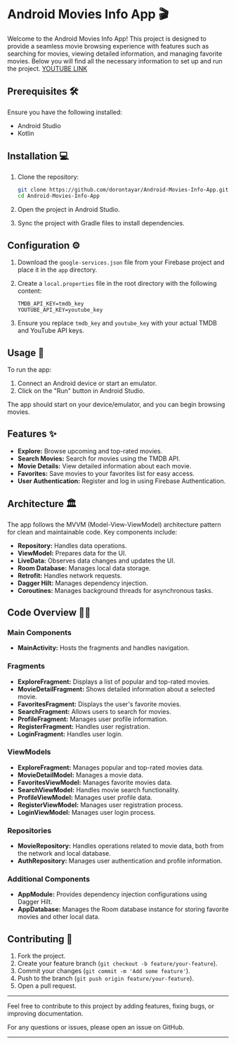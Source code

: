 # Android Movies Info App 🎬

Welcome to the Android Movies Info App! This project is designed to provide a seamless movie browsing experience with features such as searching for movies, viewing detailed information, and managing favorite movies. Below you will find all the necessary information to set up and run the project.
[YOUTUBE LINK](https://www.youtube.com/watch?v=qkJQTSvL674)

## Prerequisites 🛠️

Ensure you have the following installed:

- Android Studio
- Kotlin

## Installation 💻

1. Clone the repository:
    ```bash
    git clone https://github.com/dorontayar/Android-Movies-Info-App.git
    cd Android-Movies-Info-App
    ```

2. Open the project in Android Studio.

3. Sync the project with Gradle files to install dependencies.

## Configuration ⚙️

1. Download the `google-services.json` file from your Firebase project and place it in the `app` directory.

2. Create a `local.properties` file in the root directory with the following content:
    ```properties
    TMDB_API_KEY=tmdb_key
    YOUTUBE_API_KEY=youtube_key
    ```

3. Ensure you replace `tmdb_key` and `youtube_key` with your actual TMDB and YouTube API keys.

## Usage 📖

To run the app:

1. Connect an Android device or start an emulator.
2. Click on the "Run" button in Android Studio.

The app should start on your device/emulator, and you can begin browsing movies.

## Features ✨

- **Explore:** Browse upcoming and top-rated movies.
- **Search Movies:** Search for movies using the TMDB API.
- **Movie Details:** View detailed information about each movie.
- **Favorites:** Save movies to your favorites list for easy access.
- **User Authentication:** Register and log in using Firebase Authentication.

## Architecture 🏛️

The app follows the MVVM (Model-View-ViewModel) architecture pattern for clean and maintainable code. Key components include:

- **Repository:** Handles data operations.
- **ViewModel:** Prepares data for the UI.
- **LiveData:** Observes data changes and updates the UI.
- **Room Database:** Manages local data storage.
- **Retrofit:** Handles network requests.
- **Dagger Hilt:** Manages dependency injection.
- **Coroutines:** Manages background threads for asynchronous tasks.

## Code Overview 👨‍💻

### Main Components

- **MainActivity:** Hosts the fragments and handles navigation.

### Fragments

- **ExploreFragment:** Displays a list of popular and top-rated movies.
- **MovieDetailFragment:** Shows detailed information about a selected movie.
- **FavoritesFragment:** Displays the user's favorite movies.
- **SearchFragment:** Allows users to search for movies.
- **ProfileFragment:** Manages user profile information.
- **RegisterFragment:** Handles user registration.
- **LoginFragment:** Handles user login.

### ViewModels

- **ExploreFragment:** Manages popular and top-rated movies data.
- **MovieDetailModel:** Manages a movie data.
- **FavoritesViewModel:** Manages favorite movies data.
- **SearchViewModel:** Handles movie search functionality.
- **ProfileViewModel:** Manages user profile data.
- **RegisterViewModel:** Manages user registration process.
- **LoginViewModel:** Manages user login process.

### Repositories

- **MovieRepository:** Handles operations related to movie data, both from the network and local database.
- **AuthRepository:** Manages user authentication and profile information.

### Additional Components

- **AppModule:** Provides dependency injection configurations using Dagger Hilt.
- **AppDatabase:** Manages the Room database instance for storing favorite movies and other local data.

## Contributing 🙌

1. Fork the project.
2. Create your feature branch (`git checkout -b feature/your-feature`).
3. Commit your changes (`git commit -m 'Add some feature'`).
4. Push to the branch (`git push origin feature/your-feature`).
5. Open a pull request.


---

Feel free to contribute to this project by adding features, fixing bugs, or improving documentation.

For any questions or issues, please open an issue on GitHub.

---

